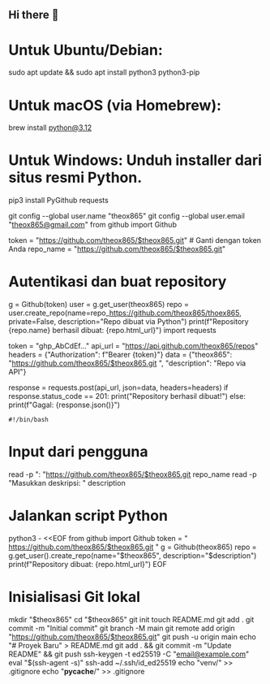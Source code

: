 ## Hi there 👋
<!--
**TheoX865/theox865** is a ✨ _special_ ✨ repository because its `README.md` (this file) appears on your GitHub profile.

Here are some ideas to get you started:

- 🔭 I’m currently working on ...
- 🌱 I’m currently learning ...
- 👯 I’m looking to collaborate on ...
- 🤔 I’m looking for help with ...
- 💬 Ask me about ...
- 📫 How to reach me: ...
- 😄 Pronouns: ...
- ⚡ Fun fact: ...
-->
# Untuk Ubuntu/Debian:
  sudo apt update && sudo apt install python3 python3-pip

  # Untuk macOS (via Homebrew):
  brew install python@3.12

  # Untuk Windows: Unduh installer dari situs resmi Python.

  pip3 install PyGithub requests

  git config --global user.name "theox865"
  git config --global user.email "theox865@gmail.com"
from github import Github

token = "https://github.com/theox865/$theox865.git"  # Ganti dengan token Anda
repo_name = "https://github.com/theox865/$theox865.git"

# Autentikasi dan buat repository
g = Github(token)
user = g.get_user(theox865)
repo = user.create_repo(name=repo_https://github.com/theox865/thoex865, private=False, description="Repo dibuat via Python")
print(f"Repository {repo.name} berhasil dibuat: {repo.html_url}")
import requests

token = "ghp_AbCdEf..."
api_url = "https://api.github.com/theox865/repos"
headers = {"Authorization": f"Bearer {token}"}
data = {"theox865": "https://github.com/theox865/$theox865.git ", "description": "Repo via API"}

response = requests.post(api_url, json=data, headers=headers)
if response.status_code == 201:
    print("Repository berhasil dibuat!")
else:
    print(f"Gagal: {response.json()}")

    #!/bin/bash

# Input dari pengguna
read -p ": "https://github.com/theox865/$theox865.git repo_name
read -p "Masukkan deskripsi: " description

# Jalankan script Python
python3 - <<EOF
from github import Github
token = "  https://github.com/theox865/$theox865.git  "
g = Github(theox865)
repo = g.get_user().create_repo(name="$theox865", description="$description")
print(f"Repository dibuat: {repo.html_url}")
EOF

# Inisialisasi Git lokal
mkdir "$theox865"
cd "$theox865"
git init
touch README.md
git add .
git commit -m "Initial commit"
git branch -M main
git remote add origin "https://github.com/theox865/$theox865.git"
git push -u origin main
echo "# Proyek Baru" > README.md
   git add . && git commit -m "Update README" && git push
ssh-keygen -t ed25519 -C "email@example.com"
  eval "$(ssh-agent -s)"
  ssh-add ~/.ssh/id_ed25519
  echo "venv/" >> .gitignore
  echo "__pycache__/" >> .gitignore
  
  
